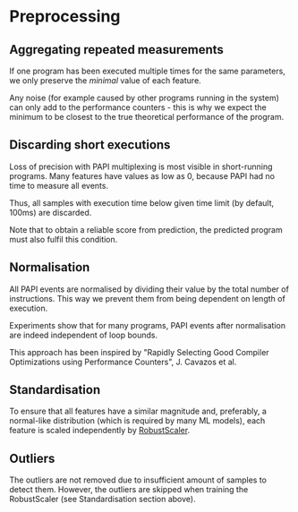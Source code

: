 # Preprocessing

## Aggregating repeated measurements

If one program has been executed multiple times for the same parameters, we only preserve the _minimal_ value of each feature. 

Any noise (for example caused by other programs running in the system) can only add to the performance counters - this is why we expect the minimum to be closest to the true theoretical performance of the program.


## Discarding short executions

Loss of precision with PAPI multiplexing is most visible in short-running programs. Many features have values as low as 0, because PAPI had no time to measure all events.

Thus, all samples with execution time below given time limit (by default, 100ms) are discarded.

Note that to obtain a reliable score from prediction, the predicted program must also fulfil this condition.


## Normalisation

All PAPI events are normalised by dividing their value by the total number of instructions. This way we prevent  them from being dependent on length of execution.

Experiments show that for many programs, PAPI events after normalisation are indeed independent of loop bounds.

This approach has been inspired by "Rapidly Selecting Good Compiler Optimizations using Performance Counters", J. Cavazos et al.


## Standardisation

To ensure that all features have a similar magnitude and, preferably, a normal-like distribution (which is required by many ML models), each feature is scaled independently by [RobustScaler](http://scikit-learn.org/stable/modules/preprocessing.html#scaling-data-with-outliers).


## Outliers

The outliers are not removed due to insufficient amount of samples to detect them. However, the outliers are skipped when training the RobustScaler (see Standardisation section above).
